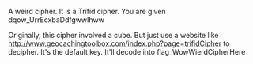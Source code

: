 A weird cipher. It is a Trifid cipher.
You are given dqow_UrrEcxbaDdfgwwIhww

Originally, this cipher involved a cube. But just use a website like http://www.geocachingtoolbox.com/index.php?page=trifidCipher to decipher. It's the default key. It'll decode into flag_WowWierdCipherHere
